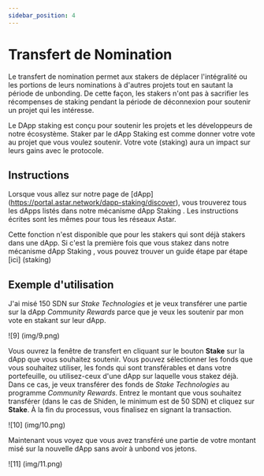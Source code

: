 ```yaml
---
sidebar_position: 4
---
```


# Transfert de Nomination

Le transfert de nomination permet aux stakers de déplacer l'intégralité ou les portions de leurs nominations à d'autres projets tout en sautant la période de unbonding. De cette façon, les stakers n'ont pas à sacrifier les récompenses de staking pendant la période de déconnexion pour soutenir un projet qui les intéresse.

Le DApp staking est conçu pour soutenir les projets et les développeurs de notre écosystème. Staker par le dApp Staking est comme donner votre vote au projet que vous voulez soutenir. Votre vote (staking) aura un impact sur leurs gains avec le protocole.

## Instructions

Lorsque vous allez sur notre page de [dApp] (https://portal.astar.network/dapp-staking/discover), vous trouverez tous les dApps listés dans notre mécanisme dApp Staking . Les instructions écrites sont les mêmes pour tous les réseaux Astar.

Cette fonction n'est disponible que pour les stakers qui sont déjà stakers dans une dApp. Si c'est la première fois que vous stakez dans notre mécanisme dApp Staking , vous pouvez trouver un guide étape par étape [ici] (staking)

## Exemple d'utilisation

J'ai misé 150 SDN sur *Stake Technologies* et je veux transférer une partie sur la dApp *Community Rewards* parce que je veux les soutenir par mon vote en stakant sur leur dApp.

![9] (img/9.png)

Vous ouvrez la fenêtre de transfert en cliquant sur le bouton **Stake** sur la dApp que vous souhaitez soutenir. Vous pouvez sélectionner les fonds que vous souhaitez utiliser, les fonds qui sont transférables et dans votre portefeuille, ou utilisez-ceux d'une dApp sur laquelle vous stakez déjà. Dans ce cas, je veux transférer des fonds de *Stake Technologies* au programme *Community Rewards*. Entrez le montant que vous souhaitez transférer (dans le cas de Shiden, le minimum est de 50 SDN) et cliquez sur **Stake**. À la fin du processus, vous finalisez en signant la transaction.

![10] (img/10.png)

Maintenant vous voyez que vous avez transféré une partie de votre montant misé sur la nouvelle dApp sans avoir à unbond vos jetons.

![11] (img/11.png)
